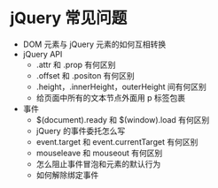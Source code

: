 # jQuery 常见问题
* DOM 元素与 jQuery 元素的如何互相转换
* jQuery API
  * .attr 和 .prop 有何区别
  * .offset 和 .positon 有何区别
  * .height，.innerHeight，outerHeight 间有何区别
  * 给页面中所有的文本节点外面用 p 标签包裹
* 事件
  * $(document).ready 和 $(window).load 有何区别
  * jQuery 的事件委托怎么写
  * event.target 和 event.currentTarget 有何区别
  * mouseleave 和 mouseout 有何区别
  * 怎么阻止事件冒泡和元素的默认行为
  * 如何解除绑定事件
